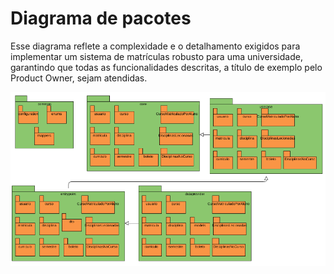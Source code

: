 # Diagrama de pacotes

Esse diagrama reflete a complexidade e o detalhamento exigidos para implementar um sistema de matrículas robusto para uma universidade, garantindo que todas as funcionalidades descritas, a título de exemplo pelo Product Owner, sejam atendidas.

![Diagrama de pacotes](../Lab01S03/Imagens/Diagrama%20de%20Pacotes.png)
